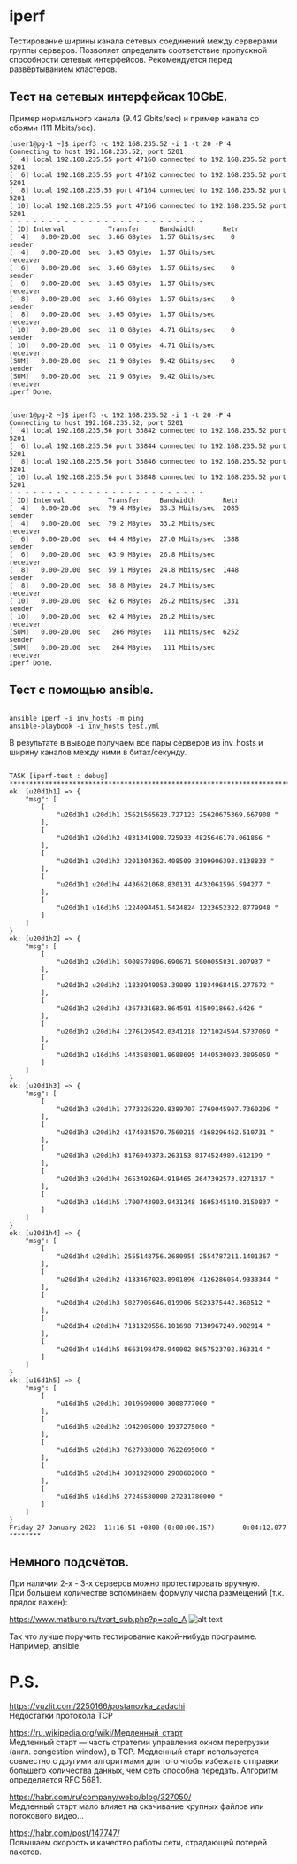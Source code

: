 # iperf<BR>
Тестирование ширины канала сетевых соединений между серверами группы серверов. Позволяет определить соответствие пропускной способности сетевых интерфейсов. Рекомендуется перед развёртыванием кластеров.

## Тест на сетевых интерфейсах 10GbE.<BR>
Пример нормального канала (9.42 Gbits/sec) и пример канала со сбоями (111 Mbits/sec).

<pre><code>[user1@pg-1 ~]$ iperf3 -c 192.168.235.52 -i 1 -t 20 -P 4
Connecting to host 192.168.235.52, port 5201
[  4] local 192.168.235.55 port 47160 connected to 192.168.235.52 port 5201
[  6] local 192.168.235.55 port 47162 connected to 192.168.235.52 port 5201
[  8] local 192.168.235.55 port 47164 connected to 192.168.235.52 port 5201
[ 10] local 192.168.235.55 port 47166 connected to 192.168.235.52 port 5201
- - - - - - - - - - - - - - - - - - - - - - - - -
[ ID] Interval           Transfer     Bandwidth       Retr
[  4]   0.00-20.00  sec  3.66 GBytes  1.57 Gbits/sec    0             sender
[  4]   0.00-20.00  sec  3.65 GBytes  1.57 Gbits/sec                  receiver
[  6]   0.00-20.00  sec  3.66 GBytes  1.57 Gbits/sec    0             sender
[  6]   0.00-20.00  sec  3.65 GBytes  1.57 Gbits/sec                  receiver
[  8]   0.00-20.00  sec  3.66 GBytes  1.57 Gbits/sec    0             sender
[  8]   0.00-20.00  sec  3.65 GBytes  1.57 Gbits/sec                  receiver
[ 10]   0.00-20.00  sec  11.0 GBytes  4.71 Gbits/sec    0             sender
[ 10]   0.00-20.00  sec  11.0 GBytes  4.71 Gbits/sec                  receiver
[SUM]   0.00-20.00  sec  21.9 GBytes  9.42 Gbits/sec    0             sender
[SUM]   0.00-20.00  sec  21.9 GBytes  9.42 Gbits/sec                  receiver
iperf Done.


[user1@pg-2 ~]$ iperf3 -c 192.168.235.52 -i 1 -t 20 -P 4
Connecting to host 192.168.235.52, port 5201
[  4] local 192.168.235.56 port 33842 connected to 192.168.235.52 port 5201
[  6] local 192.168.235.56 port 33844 connected to 192.168.235.52 port 5201
[  8] local 192.168.235.56 port 33846 connected to 192.168.235.52 port 5201
[ 10] local 192.168.235.56 port 33848 connected to 192.168.235.52 port 5201
- - - - - - - - - - - - - - - - - - - - - - - - -
[ ID] Interval           Transfer     Bandwidth       Retr
[  4]   0.00-20.00  sec  79.4 MBytes  33.3 Mbits/sec  2085             sender
[  4]   0.00-20.00  sec  79.2 MBytes  33.2 Mbits/sec                  receiver
[  6]   0.00-20.00  sec  64.4 MBytes  27.0 Mbits/sec  1388             sender
[  6]   0.00-20.00  sec  63.9 MBytes  26.8 Mbits/sec                  receiver
[  8]   0.00-20.00  sec  59.1 MBytes  24.8 Mbits/sec  1448             sender
[  8]   0.00-20.00  sec  58.8 MBytes  24.7 Mbits/sec                  receiver
[ 10]   0.00-20.00  sec  62.6 MBytes  26.2 Mbits/sec  1331             sender
[ 10]   0.00-20.00  sec  62.4 MBytes  26.2 Mbits/sec                  receiver
[SUM]   0.00-20.00  sec   266 MBytes   111 Mbits/sec  6252             sender
[SUM]   0.00-20.00  sec   264 MBytes   111 Mbits/sec                  receiver
iperf Done.
</code></pre>

## Тест с помощью ansible.<BR>

<pre><code>
ansible iperf -i inv_hosts -m ping
ansible-playbook -i inv_hosts test.yml
</code></pre>

В результате в выводе получаем все пары серверов из inv_hosts
и ширину каналов между ними в битах/секунду.

<pre><code>
TASK [iperf-test : debug] ***********************************************************************************************************************************************************
ok: [u20d1h1] => {
    "msg": [
        [
            "u20d1h1 u20d1h1 25621565623.727123 25620675369.667908 "
        ],
        [
            "u20d1h1 u20d1h2 4831341908.725933 4825646178.061866 "
        ],
        [
            "u20d1h1 u20d1h3 3201304362.408509 3199906393.8138833 "
        ],
        [
            "u20d1h1 u20d1h4 4436621068.830131 4432061596.594277 "
        ],
        [
            "u20d1h1 u16d1h5 1224094451.5424824 1223652322.8779948 "
        ]
    ]
}
ok: [u20d1h2] => {
    "msg": [
        [
            "u20d1h2 u20d1h1 5008578806.690671 5000055831.807937 "
        ],
        [
            "u20d1h2 u20d1h2 11838949053.39089 11834968415.277672 "
        ],
        [
            "u20d1h2 u20d1h3 4367331683.864591 4350918662.6426 "
        ],
        [
            "u20d1h2 u20d1h4 1276129542.0341218 1271024594.5737069 "
        ],
        [
            "u20d1h2 u16d1h5 1443583081.8688695 1440530083.3895059 "
        ]
    ]
}
ok: [u20d1h3] => {
    "msg": [
        [
            "u20d1h3 u20d1h1 2773226220.8389707 2769045907.7360206 "
        ],
        [
            "u20d1h3 u20d1h2 4174034570.7560215 4168296462.510731 "
        ],
        [
            "u20d1h3 u20d1h3 8176049373.263153 8174524989.612199 "
        ],
        [
            "u20d1h3 u20d1h4 2653492694.918465 2647392573.8271317 "
        ],
        [
            "u20d1h3 u16d1h5 1700743903.9431248 1695345140.3150837 "
        ]
    ]
}
ok: [u20d1h4] => {
    "msg": [
        [
            "u20d1h4 u20d1h1 2555148756.2680955 2554787211.1401367 "
        ],
        [
            "u20d1h4 u20d1h2 4133467023.8901896 4126286054.9333344 "
        ],
        [
            "u20d1h4 u20d1h3 5827905646.019906 5823375442.368512 "
        ],
        [
            "u20d1h4 u20d1h4 7131320556.101698 7130967249.902914 "
        ],
        [
            "u20d1h4 u16d1h5 8663198478.940002 8657523702.363314 "
        ]
    ]
}
ok: [u16d1h5] => {
    "msg": [
        [
            "u16d1h5 u20d1h1 3019690000 3008777000 "
        ],
        [
            "u16d1h5 u20d1h2 1942905000 1937275000 "
        ],
        [
            "u16d1h5 u20d1h3 7627938000 7622695000 "
        ],
        [
            "u16d1h5 u20d1h4 3001929000 2988682000 "
        ],
        [
            "u16d1h5 u16d1h5 27245580000 27231780000 "
        ]
    ]
}
Friday 27 January 2023  11:16:51 +0300 (0:00:00.157)       0:04:12.077 ******** 
</code></pre>

## Немного подсчётов.

При наличии 2-х - 3-х серверов можно протестировать вручную.<BR>
При большем количестве вспоминаем формулу числа размещений (т.к. прядок важен):

https://www.matburo.ru/tvart_sub.php?p=calc_A
![alt text](cnk1.png)

Так что лучше поручить тестирование какой-нибудь программе. Например, ansible.

# P.S.<BR>
https://vuzlit.com/2250166/postanovka_zadachi<BR>
Недостатки протокола TCP

https://ru.wikipedia.org/wiki/Медленный_старт<BR>
Медленный старт — часть стратегии управления окном перегрузки (англ. congestion window), в TCP. Медленный старт используется совместно с другими алгоритмами для того чтобы избежать отправки большего количества данных, чем сеть способна передать. Алгоритм определяется RFC 5681.

https://habr.com/ru/company/webo/blog/327050/<BR>
Медленный старт мало влияет на скачивание крупных файлов или потокового видео...

https://habr.com/post/147747/<BR>
Повышаем скорость и качество работы сети, страдающей потерей пакетов.

